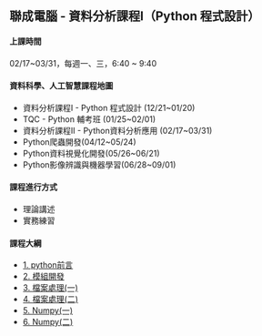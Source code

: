 ## 聯成電腦 - 資料分析課程I（Python 程式設計）


#### 上課時間

02/17~03/31，每週一、三，6:40 ~ 9:40

#### 資料科學、人工智慧課程地圖

- 資料分析課程I - Python 程式設計 (12/21~01/20)
- TQC - Python 輔考班 (01/25~02/01)
- 資料分析課程II - Python資料分析應用 (02/17~03/31)
- Python爬蟲開發(04/12~05/24)
- Python資料視覺化開發(05/26~06/21)
- Python影像辨識與機器學習(06/28~09/01)

#### 課程進行方式

- 理論講述
- 實務練習

#### 課程大綱

- [1. python前言](https://mirdex.github.io/DataAnalysis_II_20210217/0.%20Python前言(Q).slides.html)
- [2. 模組開發](https://mirdex.github.io/DataAnalysis_II_20210217/1.%20模組開發(Q).slides.html)
- [3. 檔案處理(一)](https://mirdex.github.io/DataAnalysis_II_20210217/2.%20檔案處理(一)(Q).slides.html)
- [4. 檔案處理(二)](https://mirdex.github.io/DataAnalysis_II_20210217/3.%20檔案處理(二)(Q).slides.html)
- [5. Numpy(一)](https://mirdex.github.io/DataAnalysis_II_20210217/4.%20NumPy(一)(Q).slides.html)
- [6. Numpy(二)](https://mirdex.github.io/DataAnalysis_II_20210217/5.%20NumPy(二)(Q).slides.html)
